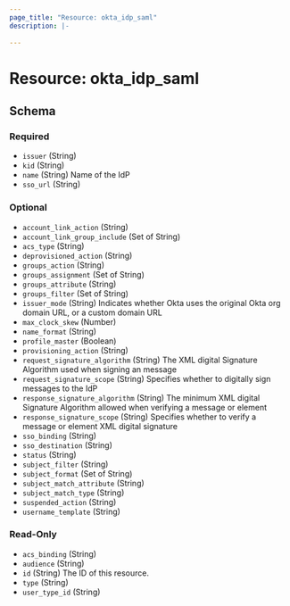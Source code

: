 ```yaml
---
page_title: "Resource: okta_idp_saml"
description: |-
  
---
```


# Resource: okta_idp_saml





<!-- schema generated by tfplugindocs -->
## Schema

### Required

- `issuer` (String)
- `kid` (String)
- `name` (String) Name of the IdP
- `sso_url` (String)

### Optional

- `account_link_action` (String)
- `account_link_group_include` (Set of String)
- `acs_type` (String)
- `deprovisioned_action` (String)
- `groups_action` (String)
- `groups_assignment` (Set of String)
- `groups_attribute` (String)
- `groups_filter` (Set of String)
- `issuer_mode` (String) Indicates whether Okta uses the original Okta org domain URL, or a custom domain URL
- `max_clock_skew` (Number)
- `name_format` (String)
- `profile_master` (Boolean)
- `provisioning_action` (String)
- `request_signature_algorithm` (String) The XML digital Signature Algorithm used when signing an <AuthnRequest> message
- `request_signature_scope` (String) Specifies whether to digitally sign <AuthnRequest> messages to the IdP
- `response_signature_algorithm` (String) The minimum XML digital Signature Algorithm allowed when verifying a <SAMLResponse> message or <Assertion> element
- `response_signature_scope` (String) Specifies whether to verify a <SAMLResponse> message or <Assertion> element XML digital signature
- `sso_binding` (String)
- `sso_destination` (String)
- `status` (String)
- `subject_filter` (String)
- `subject_format` (Set of String)
- `subject_match_attribute` (String)
- `subject_match_type` (String)
- `suspended_action` (String)
- `username_template` (String)

### Read-Only

- `acs_binding` (String)
- `audience` (String)
- `id` (String) The ID of this resource.
- `type` (String)
- `user_type_id` (String)


